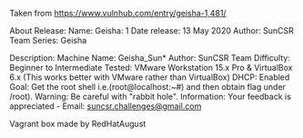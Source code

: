 Taken from https://www.vulnhub.com/entry/geisha-1,481/

About Release:
    Name: Geisha: 1
    Date release: 13 May 2020
    Author: SunCSR Team
    Series: Geisha

Description:
    Machine Name: Geisha_Sun*
    Author: SunCSR Team
    Difficulty: Beginner to Intermediate
    Tested: VMware Workstation 15.x Pro & VirtualBox 6.x (This works better with VMware rather than VirtualBox)
    DHCP: Enabled
    Goal: Get the root shell i.e.(root@localhost:~#) and then obtain flag under /root).
    Warning: Be careful with "rabbit hole".
    Information: Your feedback is appreciated - Email: suncsr.challenges@gmail.com

Vagrant box made by RedHatAugust
